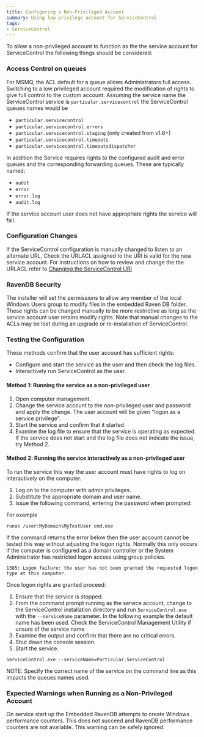 ```yaml
---
title: Configuring a Non-Privileged Account
summary: Using low privilege account for ServiceControl
tags:
- ServiceControl
---
```


To allow a non-privileged account to function as the the service account for ServiceControl the following things should be considered:


### Access Control on queues

For MSMQ, the ACL default for a queue allows Administrators full access. Switching to a low privileged account required the modification of rights to give full control to the custom account. Assuming the service name the ServiceControl service is `particular.servicecontrol` the ServiceControl queues names would be

 * `particular.servicecontrol`
 * `particular.servicecontrol.errors`
 * `particular.servicecontrol.staging` (only created from v1.6+)
 * `particular.servicecontrol.timeouts`
 * `particular.servicecontrol.timeoutsdispatcher`

In addition the Service requires rights to the configured audit and error queues and the corresponding forwarding queues. These are typically named:

 * `audit`
 * `error`
 * `error.log`
 * `audit.log`

If the service account user does not have appropriate rights the service will fail.


### Configuration Changes

If the ServiceControl configuration is manually changed to listen to an alternate URL, Check the URLACL assigned to the URI is valid for the new service account. For instructions on how to review and change the the URLACL refer to [Changing the ServiceControl URI](setting-custom-hostname.md)


### RavenDB Security

The installer will set the permissions to allow any member of the local Windows Users group to modify files in the embedded Raven DB folder. These rights can be changed manually to be more restrictive as long as the service account user retains modify rights. Note that manual changes to the ACLs may be lost during an upgrade or re-installation of ServiceControl.


### Testing the Configuration

These methods confirm that the user account has sufficient rights:

 * Configure and start the service as the user and then check the log files.
 * Interactively run ServiceControl as the user.


#### Method 1: Running the service as a non-privileged user

 1. Open computer management.
 1. Change the service account to the non-privileged user and password and apply the change. The user account will be given "logon as a service privilege".
 1. Start the service and confirm that it started.
 1. Examine the log file to ensure that the service is operating as expected. If the service does not start and the log file does not indicate the issue, try Method 2.


#### Method 2: Running the service interactively as a non-privileged user

To run the service this way the user account must have rights to log on interactively on the computer.

 1. Log on to the computer with admin privileges.
 1. Substitute the appropriate domain and user name.
 1. Issue the following command, entering the password when prompted:

For example

```dos
runas /user:MyDomain\MyTestUser cmd.exe
```

If the command returns the error below then the user account cannot be tested this way without adjusting the logon rights. Normally this only occurs if the computer is configured as a domain controller or the System Administrator has restricted logon access using group policies.

```no-highlight
1385: Logon failure: the user has not been granted the requested logon type at this computer.
```

Once logon rights are granted proceed:

 1. Ensure that the service is stopped.
 1. From the command prompt running as the service account, change to the ServiceControl installation directory and run `ServiceControl.exe` with the `--serviceName` parameter. In the following example the default name has been used. Check the ServiceControl Management Utility if unsure of the service name
 1. Examine the output and confirm that there are no critical errors.
 1. Shut down the console session.
 1. Start the service.

```dos
ServiceControl.exe --serviceName=Particular.ServiceControl
```

NOTE: Specify the correct name of the service on the command line as this impacts the queues names used.


### Expected Warnings when Running as a Non-Privileged Account

On service start up the Embedded RavenDB attempts to create Windows performance counters. This does not succeed and RavenDB performance counters are not available. This warning can be safely ignored.